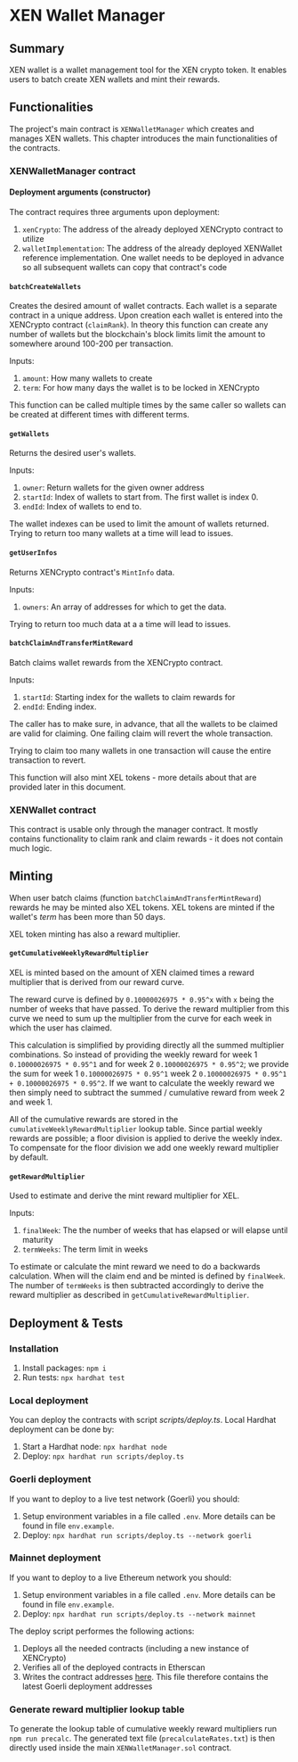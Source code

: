 # XEN Wallet Manager

## Summary

XEN wallet is a wallet management tool for the XEN crypto token. It enables users to batch create XEN wallets and mint their rewards.

## Functionalities

The project's main contract is `XENWalletManager` which creates and manages XEN wallets. This chapter introduces the main functionalities of the contracts.

### XENWalletManager contract

#### Deployment arguments (constructor)

The contract requires three arguments upon deployment:

1. `xenCrypto`: The address of the already deployed XENCrypto contract to utilize
1. `walletImplementation`: The address of the already deployed XENWallet reference implementation. One wallet needs to be deployed in advance so all subsequent wallets can copy that contract's code

#### `batchCreateWallets`

Creates the desired amount of wallet contracts. Each wallet is a separate contract in a unique address.
Upon creation each wallet is entered into the XENCrypto contract (`claimRank`).
In theory this function can create any number of wallets but the blockchain's block limits limit the amount to somewhere around 100-200 per transaction.

Inputs:

1. `amount`: How many wallets to create
1. `term`: For how many days the wallet is to be locked in XENCrypto

This function can be called multiple times by the same caller so wallets can be created at different times with different terms.

#### `getWallets`

Returns the desired user's wallets.

Inputs:

1. `owner`: Return wallets for the given owner address
1. `startId`: Index of wallets to start from. The first wallet is index 0.
1. `endId`: Index of wallets to end to.

The wallet indexes can be used to limit the amount of wallets returned. Trying to return too many wallets at a time will lead to issues.

#### `getUserInfos`

Returns XENCrypto contract's `MintInfo` data.

Inputs:

1. `owners`: An array of addresses for which to get the data.

Trying to return too much data at a a time will lead to issues.

#### `batchClaimAndTransferMintReward`

Batch claims wallet rewards from the XENCrypto contract.

Inputs:

1. `startId`: Starting index for the wallets to claim rewards for
1. `endId`: Ending index.

The caller has to make sure, in advance, that all the wallets to be claimed are valid for claiming. One failing claim will revert the whole transaction.

Trying to claim too many wallets in one transaction will cause the entire transaction to revert.

This function will also mint XEL tokens - more details about that are provided later in this document.

### XENWallet contract

This contract is usable only through the manager contract. It mostly contains functionality to claim rank and claim rewards - it does not contain much logic.

## Minting

When user batch claims (function `batchClaimAndTransferMintReward`) rewards he may be minted also XEL tokens. XEL tokens are minted if the wallet's _term_ has been more than 50 days.

XEL token minting has also a reward multiplier.

#### `getCumulativeWeeklyRewardMultiplier`

XEL is minted based on the amount of XEN claimed times a reward multiplier that is derived from our reward curve.

The reward curve is defined by `0.10000026975 * 0.95^x` with `x` being the number of weeks that have passed. To derive the reward multiplier from this curve we need to sum up the multiplier from the curve for each week in which the user has claimed.

This calculation is simplified by providing directly all the summed multiplier combinations. So instead of providing the weekly reward for week 1 `0.10000026975 * 0.95^1` and for week 2 `0.10000026975 * 0.95^2`; we provide the sum for week 1 `0.10000026975 * 0.95^1` week 2 `0.10000026975 * 0.95^1 + 0.10000026975 * 0.95^2`. If we want to calculate the weekly reward we then simply need to subtract the summed / cumulative reward from week 2 and week 1.

All of the cumulative rewards are stored in the `cumulativeWeeklyRewardMultiplier` lookup table. Since partial weekly rewards are possible; a floor division is applied to derive the weekly index. To compensate for the floor division we add one weekly reward multiplier by default.

#### `getRewardMultiplier`

Used to estimate and derive the mint reward multiplier for XEL.

Inputs:

1. `finalWeek`: The the number of weeks that has elapsed or will elapse until maturity
1. `termWeeks`: The term limit in weeks

To estimate or calculate the mint reward we need to do a backwards calculation. When will the claim end and be minted is defined by `finalWeek`. The number of `termWeeks` is then subtracted accordingly to derive the reward multiplier as described in `getCumulativeRewardMultiplier`.

## Deployment & Tests

### Installation

1. Install packages: `npm i`
1. Run tests: `npx hardhat test`

### Local deployment

You can deploy the contracts with script _scripts/deploy.ts_. Local Hardhat deployment can be done by:

1. Start a Hardhat node: `npx hardhat node`
1. Deploy: `npx hardhat run scripts/deploy.ts`

### Goerli deployment

If you want to deploy to a live test network (Goerli) you should:

1. Setup environment variables in a file called `.env`. More details can be found in file `env.example`.
1. Deploy: `npx hardhat run scripts/deploy.ts --network goerli`

### Mainnet deployment

If you want to deploy to a live Ethereum network you should:

1. Setup environment variables in a file called `.env`. More details can be found in file `env.example`.
1. Deploy: `npx hardhat run scripts/deploy.ts --network mainnet`

The deploy script performes the following actions:

1. Deploys all the needed contracts (including a new instance of XENCrypto)
1. Verifies all of the deployed contracts in Etherscan
1. Writes the contract addresses [here](contract_addresses.md). This file therefore contains the latest Goerli deployment addresses

### Generate reward multiplier lookup table

To generate the lookup table of cumulative weekly reward multipliers run `npm run precalc`. The generated text file (`precalculateRates.txt`) is then directly used inside the main `XENWalletManager.sol` contract.
